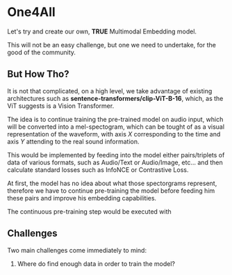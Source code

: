 # One4All

Let's try and create our own, **TRUE** Multimodal Embedding model.

This will not be an easy challenge, but one we need to undertake, for the good of the community.

## But How Tho?
It is not that complicated, on a high level, we take advantage of existing architectures such as **sentence-transformers/clip-ViT-B-16**, which, as the ViT suggests is a Vision Transformer. 

The idea is to continue training the pre-trained model on audio input, which will be converted into a mel-spectogram, which can be tought of as a visual representation of the waveform, with axis $X$ corresponding to the time and axis $Y$ attending to the real sound information.

This would be implemented by feeding into the model either pairs/triplets of data of various formats, such as Audio/Text or Audio/Image, etc... and then calculate standard losses such as InfoNCE or Contrastive Loss.

At first, the model has no idea about what those spectorgrams represent, therefore we have to continue pre-training the model before feeding him these pairs and improve his embedding capabilities.

The continuous pre-training step would be executed with 


## Challenges
Two main challenges come immediately to mind:

1. Where do find enough data in order to train the model?